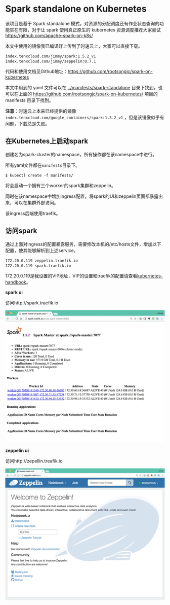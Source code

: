 # Spark standalone on Kubernetes

该项目是基于 Spark standalone 模式，对资源的分配调度还有作业状态查询的功能实在有限，对于让 spark 使用真正原生的 kubernetes 资源调度推荐大家尝试 https://github.com/apache-spark-on-k8s/

本文中使用的镜像我已编译好上传到了时速云上，大家可以直接下载。

```
index.tenxcloud.com/jimmy/spark:1.5.2_v1
index.tenxcloud.com/jimmy/zeppelin:0.7.1
```

代码和使用文档见Github地址：https://github.com/rootsongjc/spark-on-kubernetes

本文中用到的 yaml 文件可以在 [../manifests/spark-standalone](../manifests/spark-standalone) 目录下找到，也可以在上面的 https://github.com/rootsongjc/spark-on-kubernetes/ 项目的 manifests 目录下找到。

**注意**：时速云上本来已经提供的镜像 `index.tenxcloud.com/google_containers/spark:1.5.2_v1` ，但是该镜像似乎有问题，下载总是失败。

## 在Kubernetes上启动spark

创建名为spark-cluster的namespace，所有操作都在该namespace中进行。

所有yaml文件都在`manifests`目录下。

```
$ kubectl create -f manifests/
```

将会启动一个拥有三个worker的spark集群和zeppelin。

同时在该namespace中增加ingress配置，将spark的UI和zeppelin页面都暴露出来，可以在集群外部访问。

该ingress后端使用traefik。

## 访问spark

通过上面对ingress的配置暴露服务，需要修改本机的/etc/hosts文件，增加以下配置，使其能够解析到上述service。

```
172.20.0.119 zeppelin.traefik.io
172.20.0.119 spark.traefik.io
```

172.20.0.119是我设置的VIP地址，VIP的设置和traefik的配置请查看[kubernetes-handbook](https://github.com/rootsongjc/kubernetes-handbook)。

**spark ui**

访问http://spark.traefik.io

![spark master ui](../images/spark-ui.jpg)

**zeppelin ui**

访问http://zepellin.treafik.io

![zeppelin ui](../images/zeppelin-ui.jpg)